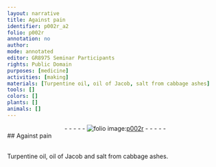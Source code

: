 ```yaml
---
layout: narrative
title: Against pain
identifier: p002r_a2
folio: p002r
annotation: no
author:
mode: annotated
editor: GR8975 Seminar Participants
rights: Public Domain
purposes: [medicine]
activities: [making]
materials: [Turpentine oil, oil of Jacob, salt from cabbage ashes]
tools: []
colors: []
plants: []
animals: []
---
```


 <div class="folio" align="center">- - - - - <a href="http://gallica.bnf.fr/ark:/12148/btv1b10500001g/f9.image" target="_blank"><img src="https://cu-mkp.github.io/GR8975-edition/assets/photo-icon.png" alt="folio image: " style="display:inline-block; margin-bottom:-3px;"/>p002r</a> - - - - - </div> 
## Against pain

 <span class="activity"></span>  
 <span class="material">Turpentine oil</span>, <span class="material">oil of Jacob</span> and <span class="material">salt from cabbage ashes</span>. 
 